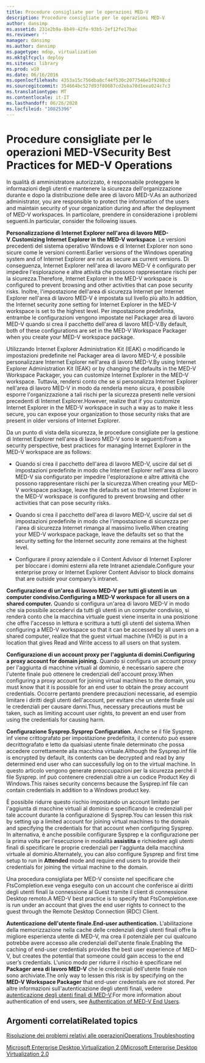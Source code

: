 ```yaml
---
title: Procedure consigliate per le operazioni MED-V
description: Procedure consigliate per le operazioni MED-V
author: dansimp
ms.assetid: 231e2b9a-8b49-42fe-93b5-2ef12fe17bac
ms.reviewer: ''
manager: dansimp
ms.author: dansimp
ms.pagetype: mdop, virtualization
ms.mktglfcycl: deploy
ms.sitesec: library
ms.prod: w10
ms.date: 06/16/2016
ms.openlocfilehash: 4353a15c756dba8cf44f530c2077546e3f9288cd
ms.sourcegitcommit: 354664bc527d93f80687cd2eba70d1eea024c7c3
ms.translationtype: MT
ms.contentlocale: it-IT
ms.lasthandoff: 06/26/2020
ms.locfileid: "10825396"
---
```

# <span data-ttu-id="59886-103">Procedure consigliate per le operazioni MED-V</span><span class="sxs-lookup"><span data-stu-id="59886-103">Security Best Practices for MED-V Operations</span></span>


<span data-ttu-id="59886-104">In qualità di amministratore autorizzato, è responsabile proteggere le informazioni degli utenti e mantenere la sicurezza dell'organizzazione durante e dopo la distribuzione delle aree di lavoro MED-V.</span><span class="sxs-lookup"><span data-stu-id="59886-104">As an authorized administrator, you are responsible to protect the information of the users and maintain security of your organization during and after the deployment of MED-V workspaces.</span></span> <span data-ttu-id="59886-105">In particolare, prendere in considerazione i problemi seguenti.</span><span class="sxs-lookup"><span data-stu-id="59886-105">In particular, consider the following issues.</span></span>

<span data-ttu-id="59886-106">**Personalizzazione di Internet Explorer nell'area di lavoro MED-V**.</span><span class="sxs-lookup"><span data-stu-id="59886-106">**Customizing Internet Explorer in the MED-V workspace**.</span></span> <span data-ttu-id="59886-107">Le versioni precedenti del sistema operativo Windows e di Internet Explorer non sono sicure come le versioni correnti.</span><span class="sxs-lookup"><span data-stu-id="59886-107">Earlier versions of the Windows operating system and of Internet Explorer are not as secure as current versions.</span></span> <span data-ttu-id="59886-108">Di conseguenza, Internet Explorer nell'area di lavoro MED-V è configurato per impedire l'esplorazione e altre attività che possono rappresentare rischi per la sicurezza.</span><span class="sxs-lookup"><span data-stu-id="59886-108">Therefore, Internet Explorer in the MED-V workspace is configured to prevent browsing and other activities that can pose security risks.</span></span> <span data-ttu-id="59886-109">Inoltre, l'impostazione dell'area di sicurezza Internet per Internet Explorer nell'area di lavoro MED-V è impostata sul livello più alto.</span><span class="sxs-lookup"><span data-stu-id="59886-109">In addition, the Internet security zone setting for Internet Explorer in the MED-V workspace is set to the highest level.</span></span> <span data-ttu-id="59886-110">Per impostazione predefinita, entrambe le configurazioni vengono impostate nel Packager area di lavoro MED-V quando si crea il pacchetto dell'area di lavoro MED-V.</span><span class="sxs-lookup"><span data-stu-id="59886-110">By default, both of these configurations are set in the MED-V Workspace Packager when you create your MED-V workspace package.</span></span>

<span data-ttu-id="59886-111">Utilizzando Internet Explorer Administration Kit (IEAK) o modificando le impostazioni predefinite nel Packager area di lavoro MED-V, è possibile personalizzare Internet Explorer nell'area di lavoro MED-V.</span><span class="sxs-lookup"><span data-stu-id="59886-111">By using Internet Explorer Administration Kit (IEAK) or by changing the defaults in the MED-V Workspace Packager, you can customize Internet Explorer in the MED-V workspace.</span></span> <span data-ttu-id="59886-112">Tuttavia, rendersi conto che se si personalizza Internet Explorer nell'area di lavoro MED-V in modo da renderla meno sicura, è possibile esporre l'organizzazione a tali rischi per la sicurezza presenti nelle versioni precedenti di Internet Explorer.</span><span class="sxs-lookup"><span data-stu-id="59886-112">However, realize that if you customize Internet Explorer in the MED-V workspace in such a way as to make it less secure, you can expose your organization to those security risks that are present in older versions of Internet Explorer.</span></span>

<span data-ttu-id="59886-113">Da un punto di vista della sicurezza, le procedure consigliate per la gestione di Internet Explorer nell'area di lavoro MED-V sono le seguenti:</span><span class="sxs-lookup"><span data-stu-id="59886-113">From a security perspective, best practices for managing Internet Explorer in the MED-V workspace are as follows:</span></span>

-   <span data-ttu-id="59886-114">Quando si crea il pacchetto dell'area di lavoro MED-V, uscire dal set di impostazioni predefinite in modo che Internet Explorer nell'area di lavoro MED-V sia configurato per impedire l'esplorazione e altre attività che possono rappresentare rischi per la sicurezza.</span><span class="sxs-lookup"><span data-stu-id="59886-114">When creating your MED-V workspace package, leave the defaults set so that Internet Explorer in the MED-V workspace is configured to prevent browsing and other activities that can pose security risks.</span></span>

-   <span data-ttu-id="59886-115">Quando si crea il pacchetto dell'area di lavoro MED-V, uscire dal set di impostazioni predefinite in modo che l'impostazione di sicurezza per l'area di sicurezza Internet rimanga al massimo livello.</span><span class="sxs-lookup"><span data-stu-id="59886-115">When creating your MED-V workspace package, leave the defaults set so that the security setting for the Internet security zone remains at the highest level.</span></span>

-   <span data-ttu-id="59886-116">Configurare il proxy aziendale o il Content Advisor di Internet Explorer per bloccare i domini esterni alla rete Intranet aziendale.</span><span class="sxs-lookup"><span data-stu-id="59886-116">Configure your enterprise proxy or Internet Explorer Content Advisor to block domains that are outside your company’s intranet.</span></span>

**<span data-ttu-id="59886-117">Configurazione di un'area di lavoro MED-V per tutti gli utenti in un computer condiviso.</span><span class="sxs-lookup"><span data-stu-id="59886-117">Configuring a MED-V workspace for all users on a shared computer.</span></span>** <span data-ttu-id="59886-118">Quando si configura un'area di lavoro MED-V in modo che sia possibile accedervi da tutti gli utenti in un computer condiviso, si renderà conto che la macchina virtuale guest viene inserita in una posizione che offre l'accesso in lettura e scrittura a tutti gli utenti del sistema.</span><span class="sxs-lookup"><span data-stu-id="59886-118">When configuring a MED-V workspace so that it can be accessed by all users on a shared computer, realize that the guest virtual machine (VHD) is put in a location that gives Read and Write access to all users on that system.</span></span>

**<span data-ttu-id="59886-119">Configurazione di un account proxy per l'aggiunta di domini.</span><span class="sxs-lookup"><span data-stu-id="59886-119">Configuring a proxy account for domain joining.</span></span>** <span data-ttu-id="59886-120">Quando si configura un account proxy per l'aggiunta di macchine virtuali al dominio, è necessario sapere che l'utente finale può ottenere le credenziali dell'account proxy.</span><span class="sxs-lookup"><span data-stu-id="59886-120">When configuring a proxy account for joining virtual machines to the domain, you must know that it is possible for an end user to obtain the proxy account credentials.</span></span> <span data-ttu-id="59886-121">Occorre pertanto prendere precauzioni necessarie, ad esempio limitare i diritti degli utenti dell'account, per evitare che un utente finale usi le credenziali per causare danni.</span><span class="sxs-lookup"><span data-stu-id="59886-121">Thus, necessary precautions must be taken, such as limiting account user rights, to prevent an end user from using the credentials for causing harm.</span></span>

**<span data-ttu-id="59886-122">Configurazione Sysprep.</span><span class="sxs-lookup"><span data-stu-id="59886-122">Sysprep Configuration.</span></span>** <span data-ttu-id="59886-123">Anche se il file Sysprep. inf viene crittografato per impostazione predefinita, il contenuto può essere decrittografato e letto da qualsiasi utente finale determinato che possa accedere correttamente alla macchina virtuale.</span><span class="sxs-lookup"><span data-stu-id="59886-123">Although the Sysprep.inf file is encrypted by default, its contents can be decrypted and read by any determined end user who can successfully log on to the virtual machine.</span></span> <span data-ttu-id="59886-124">In questo articolo vengono generate preoccupazioni per la sicurezza perché il file Sysprep. inf può contenere credenziali oltre a un codice Product Key di Windows.</span><span class="sxs-lookup"><span data-stu-id="59886-124">This raises security concerns because the Sysprep.inf file can contain credentials in addition to a Windows product key.</span></span>

<span data-ttu-id="59886-125">È possibile ridurre questo rischio impostando un account limitato per l'aggiunta di macchine virtuali al dominio e specificando le credenziali per tale account durante la configurazione di Sysprep.</span><span class="sxs-lookup"><span data-stu-id="59886-125">You can lessen this risk by setting up a limited account for joining virtual machines to the domain and specifying the credentials for that account when configuring Sysprep.</span></span> <span data-ttu-id="59886-126">In alternativa, è anche possibile configurare Sysprep e la configurazione per la prima volta per l'esecuzione in modalità **assistita** e richiedere agli utenti finali di specificare le proprie credenziali per l'aggiunta della macchina virtuale al dominio.</span><span class="sxs-lookup"><span data-stu-id="59886-126">Alternately, you can also configure Sysprep and first time setup to run in **Attended** mode and require end users to provide their credentials for joining the virtual machine to the domain.</span></span>

<span data-ttu-id="59886-127">Una procedura consigliata per MED-V consiste nel specificare che FtsCompletion.exe venga eseguito con un account che conferisce ai diritti degli utenti finali la connessione al Guest tramite il client di connessione Desktop remoto.</span><span class="sxs-lookup"><span data-stu-id="59886-127">A MED-V best practice is to specify that FtsCompletion.exe is run under an account that gives the end user rights to connect to the guest through the Remote Desktop Connection (RDC) Client.</span></span>

**<span data-ttu-id="59886-128">Autenticazione dell'utente finale.</span><span class="sxs-lookup"><span data-stu-id="59886-128">End-user authentication.</span></span>** <span data-ttu-id="59886-129">L'abilitazione della memorizzazione nella cache delle credenziali degli utenti finali offre la migliore esperienza utente di MED-V, ma crea il potenziale per cui qualcuno potrebbe avere accesso alle credenziali dell'utente finale.</span><span class="sxs-lookup"><span data-stu-id="59886-129">Enabling the caching of end-user credentials provides the best user experience of MED-V, but creates the potential that someone could gain access to the end user’s credentials.</span></span> <span data-ttu-id="59886-130">L'unico modo per ridurre il rischio è specificare nel **Packager area di lavoro MED-V** che le credenziali dell'utente finale non sono archiviate.</span><span class="sxs-lookup"><span data-stu-id="59886-130">The only way to lessen this risk is by specifying on the **MED-V Workspace Packager** that end-user credentials are not stored.</span></span> <span data-ttu-id="59886-131">Per altre informazioni sull'autenticazione degli utenti finali, vedere [autenticazione degli utenti finali di MED-V](authentication-of-med-v-end-users.md).</span><span class="sxs-lookup"><span data-stu-id="59886-131">For more information about authentication of end users, see [Authentication of MED-V End Users](authentication-of-med-v-end-users.md).</span></span>

## <span data-ttu-id="59886-132">Argomenti correlati</span><span class="sxs-lookup"><span data-stu-id="59886-132">Related topics</span></span>


[<span data-ttu-id="59886-133">Risoluzione dei problemi relativi alle operazioni</span><span class="sxs-lookup"><span data-stu-id="59886-133">Operations Troubleshooting</span></span>](operations-troubleshooting-medv2.md)

[<span data-ttu-id="59886-134">Microsoft Enterprise Desktop Virtualization 2,0</span><span class="sxs-lookup"><span data-stu-id="59886-134">Microsoft Enterprise Desktop Virtualization 2.0</span></span>](index.md)

 

 






